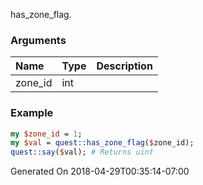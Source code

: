 has_zone_flag.
### Arguments
**Name**|**Type**|**Description**
:---|:---|:---
zone_id|int|

### Example

```perl
my $zone_id = 1;
my $val = quest::has_zone_flag($zone_id);
quest::say($val); # Returns uint
```


Generated On 2018-04-29T00:35:14-07:00